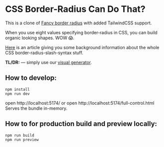 # CSS Border-Radius Can Do That?

This is a clone of [Fancy border radius](https://github.com/9elements/fancy-border-radius) with added TailwindCSS support.

When you use eight values specifying border-radius in CSS, you can build organic looking shapes. WOW 😱.

[Here](https://medium.com/9elements/css-border-radius-can-do-that-d46df1d013ae) is an article giving you some background information about the whole CSS border-radius-slash-syntax stuff.

**TL/DR:** — simply use our [visual generator](https://amr3k.github.io/fancy-border-radius/).

## How to develop:

```
npm install
npm run dev
```

open http://localhost:5174/
or
open http://localhost:5174/full-control.html
Serves the bundle in-memory.

## How to for production build and preview locally:

```
npm run build
npm run preview
```
